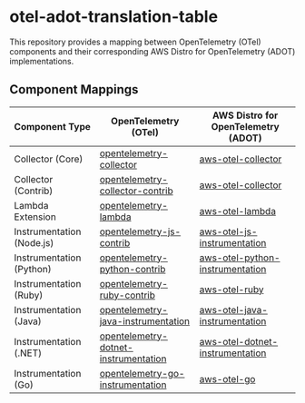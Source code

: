 # otel-adot-translation-table

This repository provides a mapping between OpenTelemetry (OTel) components and their corresponding AWS Distro for OpenTelemetry (ADOT) implementations.

## Component Mappings

| Component Type | OpenTelemetry (OTel) | AWS Distro for OpenTelemetry (ADOT) |
|---------------|----------------------|-------------------------------------|
| Collector (Core) | [opentelemetry-collector](https://github.com/open-telemetry/opentelemetry-collector) | [aws-otel-collector](https://github.com/aws-observability/aws-otel-collector) |
| Collector (Contrib) | [opentelemetry-collector-contrib](https://github.com/open-telemetry/opentelemetry-collector-contrib) | [aws-otel-collector](https://github.com/aws-observability/aws-otel-collector) |
| Lambda Extension | [opentelemetry-lambda](https://github.com/open-telemetry/opentelemetry-lambda) | [aws-otel-lambda](https://github.com/aws-observability/aws-otel-lambda) |
| Instrumentation (Node.js) | [opentelemetry-js-contrib](https://github.com/open-telemetry/opentelemetry-js-contrib/tree/main/metapackages/auto-instrumentations-node) | [aws-otel-js-instrumentation](https://github.com/aws-observability/aws-otel-js-instrumentation/tree/main/aws-distro-opentelemetry-node-autoinstrumentation) |
| Instrumentation (Python) | [opentelemetry-python-contrib](https://github.com/open-telemetry/opentelemetry-python-contrib) | [aws-otel-python-instrumentation](https://github.com/aws-observability/aws-otel-python-instrumentation)
| Instrumentation (Ruby) | [opentelemetry-ruby-contrib](https://github.com/open-telemetry/opentelemetry-ruby-contrib/) | [aws-otel-ruby](https://github.com/aws-observability/aws-otel-ruby)
| Instrumentation (Java) | [opentelemetry-java-instrumentation](https://github.com/open-telemetry/opentelemetry-java-instrumentation) | [aws-otel-java-instrumentation](https://github.com/aws-observability/aws-otel-java-instrumentation)
| Instrumentation (.NET) | [opentelemetry-dotnet-instrumentation](https://github.com/open-telemetry/opentelemetry-dotnet-instrumentation) | [aws-otel-dotnet-instrumentation](https://github.com/aws-observability/aws-otel-dotnet-instrumentation)
| Instrumentation (Go) | [opentelemetry-go-instrumentation](https://github.com/open-telemetry/opentelemetry-go-instrumentation) | [aws-otel-go](https://github.com/aws-observability/aws-otel-go)
